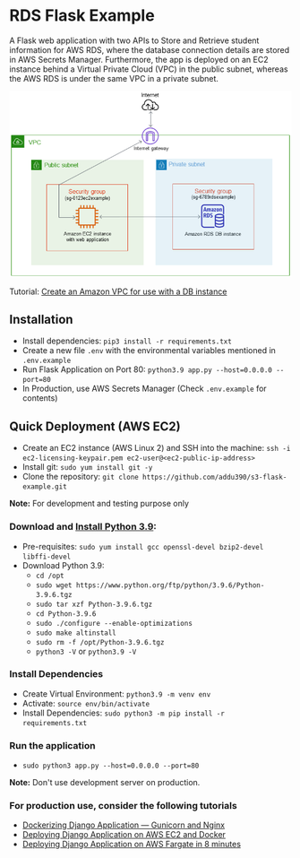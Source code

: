 # RDS Flask Example

A Flask web application with two APIs to Store and Retrieve student information for AWS RDS, where the database connection details are stored in AWS Secrets Manager. Furthermore, the app is deployed on an EC2 instance behind a Virtual Private Cloud (VPC) in the public subnet, whereas the AWS RDS is under the same VPC in a private subnet.

![Block diagram of AWS architecture](aws-architecture.png?raw=true "Block Diagram")

Tutorial: [Create an Amazon VPC for use with a DB instance](https://docs.aws.amazon.com/AmazonRDS/latest/UserGuide/CHAP_Tutorials.WebServerDB.CreateVPC.html)


## Installation

- Install dependencies: `pip3 install -r requirements.txt`
- Create a new file `.env` with the environmental variables mentioned in `.env.example`
- Run Flask Application on Port 80: `python3.9 app.py --host=0.0.0.0 --port=80`
- In Production, use AWS Secrets Manager (Check `.env.example` for contents)

## Quick Deployment (AWS EC2)

- Create an EC2 instance (AWS Linux 2) and SSH into the machine: `ssh -i ec2-licensing-keypair.pem ec2-user@<ec2-public-ip-address>`
- Install git: `sudo yum install git -y`
- Clone the repository: `git clone https://github.com/addu390/s3-flask-example.git`

**Note:** For development and testing purpose only

### Download and [Install Python 3.9](https://tecadmin.net/install-python-3-9-on-amazon-linux/):

- Pre-requisites: `sudo yum install gcc openssl-devel bzip2-devel libffi-devel`
- Download Python 3.9:
	- `cd /opt`
	- `sudo wget https://www.python.org/ftp/python/3.9.6/Python-3.9.6.tgz`
	- `sudo tar xzf Python-3.9.6.tgz`
	- `cd Python-3.9.6`
	- `sudo ./configure --enable-optimizations`
	- `sudo make altinstall`
	- `sudo rm -f /opt/Python-3.9.6.tgz`
	- `python3 -V` or `python3.9 -V`

### Install Dependencies

- Create Virtual Environment: `python3.9 -m venv env`
- Activate: `source env/bin/activate`
- Install Dependencies: `sudo python3 -m pip install -r requirements.txt`

### Run the application

- `sudo python3 app.py --host=0.0.0.0 --port=80`

**Note:️** Don't use development server on production.

### For production use, consider the following tutorials

- [Dockerizing Django Application — Gunicorn and Nginx](https://blog.devgenius.io/dockerizing-django-application-gunicorn-and-nginx-5a74b250198f)
- [Deploying Django Application on AWS EC2 and Docker](https://medium.com/dev-genius/deploying-django-application-on-aws-ec2-and-docker-10a1f7c29573)
- [Deploying Django Application on AWS Fargate in 8 minutes](https://medium.com/faun/deploying-django-application-on-aws-fargate-in-8-minutes-f04373880e0a)

